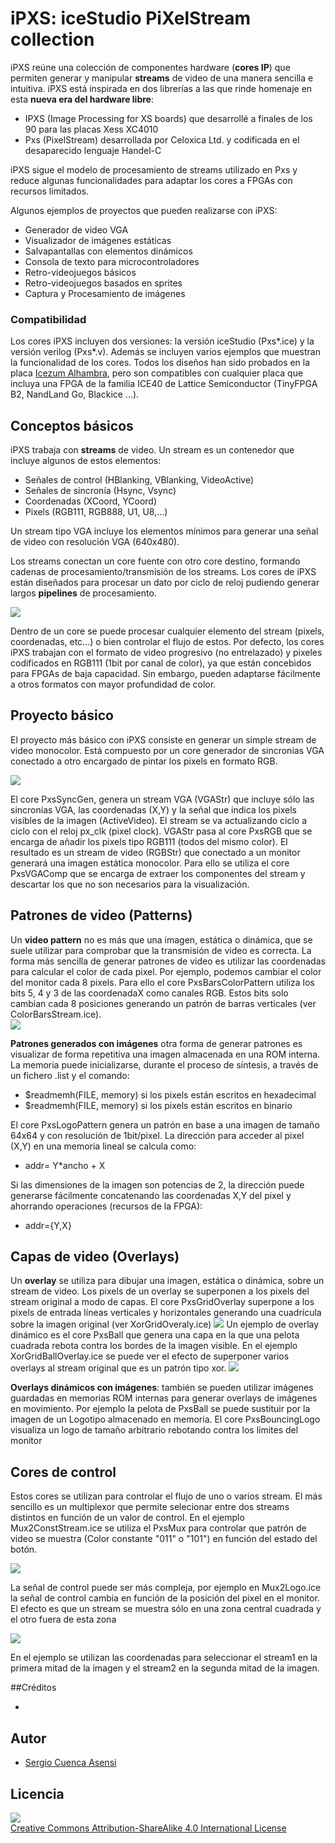 # iPXS: iceStudio PiXelStream collection

iPXS reúne una colección de componentes hardware (**cores IP**) que permiten generar y manipular **streams** de video de una manera sencilla e intuitiva. iPXS está inspirada en dos librerías a las que rinde homenaje en esta **nueva era del hardware libre**:
* IPXS (Image Processing for XS boards) que desarrollé a finales de los 90 para las placas Xess XC4010
* Pxs (PixelStream) desarrollada por Celoxica Ltd. y codificada en el desaparecido lenguaje Handel-C

iPXS sigue el modelo de procesamiento de streams utilizado en Pxs y reduce algunas funcionalidades para adaptar los cores a FPGAs con recursos limitados.

Algunos ejemplos de proyectos que pueden realizarse con iPXS:
* Generador de video VGA
* Visualizador de imágenes estáticas
* Salvapantallas con elementos dinámicos
* Consola de texto para microcontroladores
* Retro-videojuegos básicos
* Retro-videojuegos basados en sprites
* Captura y Procesamiento de imágenes

### Compatibilidad
Los cores iPXS incluyen dos versiones: la versión iceStudio (Pxs\*.ice) y la versión verilog (Pxs\*.v). Además se incluyen varios ejemplos que muestran la funcionalidad de los cores. Todos los diseños han sido probados en la placa [Icezum Alhambra](https://github.com/FPGAwars/icezum/wiki), pero son compatibles con cualquier placa que incluya una FPGA de la familia ICE40 de Lattice Semiconductor (TinyFPGA B2, NandLand Go, Blackice ...).

## Conceptos básicos
iPXS trabaja con **streams** de video. Un stream es un contenedor que incluye  algunos de estos elementos:
* Señales de control (HBlanking, VBlanking, VideoActive)
* Señales de sincronía (Hsync, Vsync)
* Coordenadas (XCoord, YCoord)
* Pixels (RGB111, RGB888, U1, U8,...)

Un stream tipo VGA incluye los elementos mínimos para generar una señal de video con resolución VGA (640x480).

Los streams conectan un core fuente con otro core destino, formando cadenas de procesamiento/transmisión de los streams. Los cores de iPXS están diseñados para procesar un dato por ciclo de reloj pudiendo generar largos **pipelines** de procesamiento.

![](https://github.com/sergicuen/collection-iPxs/tree/master/wiki/img/Stream.jpg)

Dentro de un core se puede procesar cualquier elemento del stream (pixels, coordenadas, etc...) o bien controlar el flujo de estos.
Por defecto, los cores iPXS trabajan con el formato de video progresivo (no entrelazado) y pixeles codificados en RGB111 (1bit por canal de color), ya que están concebidos para FPGAs de baja capacidad. Sin embargo, pueden adaptarse fácilmente a otros formatos con mayor profundidad de color.

## Proyecto básico
El proyecto más básico con iPXS consiste en generar un simple stream de video monocolor. Está compuesto por un core generador de sincronías VGA conectado a otro encargado de pintar los pixels en formato RGB.

![](https://github.com/sergicuen/collection-iPxs/tree/master/wiki/img/BasicProject.jpg)

El core PxsSyncGen, genera un stream VGA (VGAStr) que incluye sólo las sincronías VGA, las coordenadas (X,Y) y la señal que indica los pixels visibles de la imagen (ActiveVideo). El stream se va actualizando ciclo a ciclo con el reloj px_clk (pixel clock).
VGAStr pasa al core PxsRGB que se encarga de añadir los pixels tipo RGB111 (todos del mismo color). El resultado es un stream de video (RGBStr) que conectado a un monitor generará una imagen estática monocolor. Para ello se utiliza el core PxsVGAComp que se encarga de extraer los componentes del stream y descartar los que no son necesarios para la visualización.

## Patrones de video (Patterns)
Un **video pattern** no es más que una imagen, estática o dinámica, que se suele utilizar para comprobar que la transmisión de video es correcta. La forma más sencilla de generar patrones de video es utilizar las coordenadas para calcular el color de cada pixel.
Por ejemplo, podemos cambiar el color del monitor cada 8 pixels. Para ello el core PxsBarsColorPattern utiliza los bits 5, 4 y 3 de las coordenadaX como canales RGB. Estos bits solo cambian cada 8 posiciones generando un patrón de barras verticales (ver ColorBarsStream.ice).   
![](https://github.com/sergicuen/collection-iPxs/tree/master/wiki/img/VPattern.jpg)

**Patrones generados con imágenes** otra forma de generar patrones es visualizar de forma repetitiva una imagen almacenada en una ROM interna. La memoria puede inicializarse, durante el proceso de síntesis, a través de un  fichero .list y el comando:
* $readmemh(FILE, memory) si los pixels están escritos en hexadecimal
* $readmemh(FILE, memory) si los pixels están escritos en binario

El core PxsLogoPattern genera un patrón en base a una imagen de tamaño 64x64 y con resolución de 1bit/pixel. La dirección para acceder al pixel (X,Y) en una memoria lineal se calcula como:
* addr= Y*ancho + X

Si las dimensiones de la imagen son potencias de 2, la dirección puede generarse fácilmente concatenando las coordenadas X,Y del pixel y ahorrando operaciones (recursos de la FPGA):
* addr={Y,X}

## Capas de video (Overlays)
Un **overlay** se utiliza para dibujar una imagen, estática o dinámica, sobre un stream de video. Los pixels de un overlay se superponen a los pixels del stream original a modo de capas.
El core PxsGridOverlay superpone a los pixels de entrada líneas verticales y horizontales generando una cuadrícula sobre la imagen original (ver XorGridOveraly.ice)
![](https://github.com/sergicuen/collection-iPxs/tree/master/wiki/img/GOverlay.jpg)
Un ejemplo de overlay dinámico es el core PxsBall que genera una capa en la que una pelota cuadrada rebota contra los bordes de la imagen visible.
En el ejemplo XorGridBallOverlay.ice se puede ver el efecto de superponer varios overlays al stream original que es un patrón tipo xor.
![](https://github.com/sergicuen/collection-iPxs/tree/master/wiki/img/XorGBOverlay.jpg)

**Overlays dinámicos con imágenes**: también se pueden utilizar imágenes guardadas en memorias ROM internas para generar overlays de imágenes en movimiento. Por ejemplo la pelota de PxsBall se puede sustituir por la imagen de un Logotipo almacenado en memoria. El core PxsBouncingLogo visualiza un logo de tamaño arbitrario rebotando contra los límites del monitor

## Cores de control
Estos cores se utilizan para controlar el flujo de uno o varios stream.
El más sencillo es un multiplexor que permite selecionar entre dos streams distintos en función de un valor de control.
En el ejemplo Mux2ConstStream.ice se utiliza el PxsMux para controlar que patrón de video se muestra (Color constante "011" o "101") en función del estado del botón.

![](https://github.com/sergicuen/collection-iPxs/tree/master/wiki/img/Mux2.jpg)

La señal de control puede ser más compleja, por ejemplo en Mux2Logo.ice la señal de control cambia en función de la posición del pixel en el monitor. El efecto es que un stream se muestra sólo en una zona central cuadrada y el otro fuera de esta zona

![](https://github.com/sergicuen/collection-iPxs/tree/master/wiki/img/MuxCtrl.jpg)

En el ejemplo  se utilizan las coordenadas para seleccionar el stream1 en la primera mitad de la imagen y el stream2 en la segunda mitad de la imagen.  

##Créditos

*

## Autor

* [Sergio Cuenca Asensi](https://github.com/sergicuen) 

## Licencia

![](https://github.com/Obijuan/myslides/raw/master/wiki/attribution-share-alike-creative-commons-license.png)  
[Creative Commons Attribution-ShareAlike 4.0 International License](http://creativecommons.org/licenses/by-sa/4.0/)
